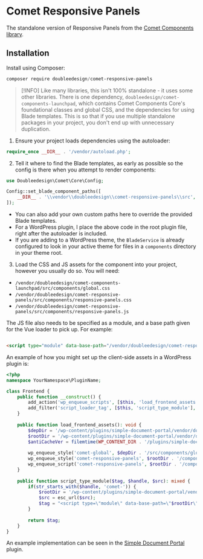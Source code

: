 # Comet Responsive Panels

The standalone version of Responsive Panels from the [Comet Components library](https://www.cometcomponents.io).

## Installation

Install using Composer:

```powershell
composer require doubleedesign/comet-responsive-panels
```

> [!INFO]
> Like many libraries, this isn't 100% standalone - it uses some other libraries. There is one dependency, `doubleedesign/comet-components-launchpad`, which contains Comet Components Core's foundational classes and global CSS, and the dependencies for using Blade templates. This is so that if you use multiple standalone packages in your project, you don't end up with unnecessary duplication.

1. Ensure your project loads dependencies using the autoloader:

```php
require_once __DIR__ . '/vendor/autoload.php';
```

2. Tell it where to find the Blade templates, as early as possible so the config is there when you attempt to render components:

```php
use Doubleedesign\Comet\Core\Config;

Config::set_blade_component_paths([
    __DIR__ . '\\vendor\\doubleedesign\\comet-responsive-panels\\src',
]);
```
- You can also add your own custom paths here to override the provided Blade templates.
- For a WordPress plugin, I place the above code in the root plugin file, right after the autoloader is included.
- If you are adding to a WordPress theme, the `BladeService` is already configured to look in your active theme for files in a `components` directory in your theme root.

3. Load the CSS and JS assets for the component into your project, however you usually do so. You will need:

- `/vendor/doubleedesign/comet-components-launchpad/src/components/global.css`
- `/vendor/doubleedesign/comet-responsive-panels/src/components/responsive-panels.css`
- `/vendor/doubleedesign/comet-responsive-panels/src/components/responsive-panels.js`

The JS file also needs to be specified as a module, and a base path given for the Vue loader to pick up. For example:

```html

<script type="module" data-base-path="/vendor/doubleedesign/comet-responsive-panels/dist" src="/vendor/doubleedesign/comet-responsive-panels/src/components/responsive-panels.js"></script>
```

An example of how you might set up the client-side assets in a WordPress plugin is:

```php
<?php
namespace YourNamespace\PluginName;

class Frontend {
	public function __construct() {
		add_action('wp_enqueue_scripts', [$this, 'load_frontend_assets']);
		add_filter('script_loader_tag', [$this, 'script_type_module'], 10, 3);
	}
	
	public function load_frontend_assets(): void {
		$depDir = '/wp-content/plugins/simple-document-portal/vendor/doubleedesign/comet-components-launchpad/src';
		$rootDir = '/wp-content/plugins/simple-document-portal/vendor/doubleedesign/comet-responsive-panels/src';
		$antiCacheVer = filemtime(WP_CONTENT_DIR . '/plugins/simple-document-portal/vendor/doubleedesign/comet-responsive-panels/src/components/ResponsivePanels/responsive-panels.js');
	
		wp_enqueue_style('comet-global', $depDir . '/src/components/global.css', [], '0.0.3');
		wp_enqueue_style('comet-responsive-panels', $rootDir . '/components/ResponsivePanels/responsive-panels.css', [], $antiCacheVer);
		wp_enqueue_script('comet-responsive-panels', $rootDir . '/components/ResponsivePanels/responsive-panels.js', [], $antiCacheVer, true);
	}
	
	public function script_type_module($tag, $handle, $src): mixed {
		if(str_starts_with($handle, 'comet-')) {
			$rootDir = '/wp-content/plugins/simple-document-portal/vendor/doubleedesign/comet-responsive-panels/dist';
			$src = esc_url($src);
			$tag = "<script type=\"module\" data-base-path=\"$rootDir\" src=\"" . $src . "\" id=\"$handle\"></script>";
		}	
	
		return $tag;
	}
}
```

An example implementation can be seen in the [Simple Document Portal](https://github.com/doubleedesign/simple-document-portal) plugin.

